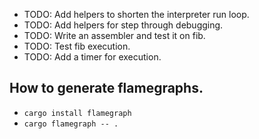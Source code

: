 - TODO: Add helpers to shorten the interpreter run loop.
- TODO: Add helpers for step through debugging.
- TODO: Write an assembler and test it on fib.
- TODO: Test fib execution.
- TODO: Add a timer for execution.

## How to generate flamegraphs.

- `cargo install flamegraph`
- `cargo flamegraph -- .`
